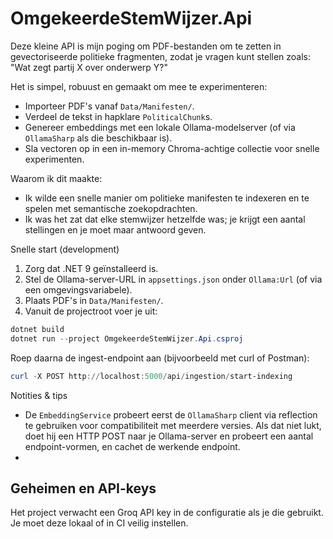 # OmgekeerdeStemWijzer.Api

Deze kleine API is mijn poging om PDF-bestanden om te zetten in gevectoriseerde politieke fragmenten, zodat je vragen kunt stellen zoals: "Wat zegt partij X over onderwerp Y?"

Het is simpel, robuust en gemaakt om mee te experimenteren:

- Importeer PDF's vanaf `Data/Manifesten/`.
- Verdeel de tekst in hapklare `PoliticalChunk`s.
- Genereer embeddings met een lokale Ollama-modelserver (of via `OllamaSharp` als die beschikbaar is).
- Sla vectoren op in een in-memory Chroma-achtige collectie voor snelle experimenten.

Waarom ik dit maakte:
- Ik wilde een snelle manier om politieke manifesten te indexeren en te spelen met semantische zoekopdrachten.
- Ik was het zat dat elke stemwijzer hetzelfde was; je krijgt een aantal stellingen en je moet maar antwoord geven.

Snelle start (development)

1. Zorg dat .NET 9 geïnstalleerd is.
2. Stel de Ollama-server-URL in `appsettings.json` onder `Ollama:Url` (of via een omgevingsvariabele).
3. Plaats PDF's in `Data/Manifesten/`.
4. Vanuit de projectroot voer je uit:

```powershell
dotnet build
dotnet run --project OmgekeerdeStemWijzer.Api.csproj
```

Roep daarna de ingest-endpoint aan (bijvoorbeeld met curl of Postman):

```powershell
curl -X POST http://localhost:5000/api/ingestion/start-indexing
```

Notities & tips
- De `EmbeddingService` probeert eerst de `OllamaSharp` client via reflection te gebruiken voor compatibiliteit met meerdere versies. Als dat niet lukt, doet hij een HTTP POST naar je Ollama-server en probeert een aantal endpoint-vormen, en cachet de werkende endpoint.
- 
## Geheimen en API-keys

Het project verwacht een Groq API key in de configuratie als je die gebruikt. Je moet deze lokaal of in CI veilig instellen.
